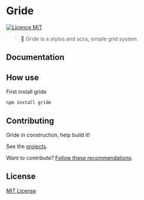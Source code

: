 # Gride

[![Licence MIT](https://img.shields.io/badge/licence-MIT-blue.svg)](https://github.com/guuibayer/gride/blob/master/LICENSE.md)

> :triangular_ruler: Gride is a stylus and scss, simple grid system.

## Documentation


## How use
First install gride

```
npm install gride
```

## Contributing
Gride in construction, help build it!

See the [projects](https://github.com/guuibayer/gride/projects/1).

Want to contribute? [Follow these recommendations](https://github.com/guuibayer/gride/blob/master/CONTRIBUTING.md).

## License
[MIT License](https://github.com/guuibayer/gride/blob/master/LICENSE.md)
